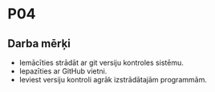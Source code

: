 # P04
## Darba mērķi
* Iemācīties strādāt ar git versiju kontroles sistēmu.
* Iepazīties ar GitHub vietni.
* Ieviest versiju kontroli agrāk izstrādātajām programmām.
